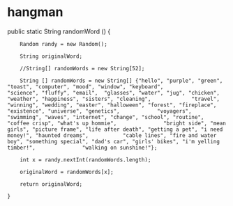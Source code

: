 # hangman

public static String randomWord ()
    {
       
        Random randy = new Random();
        
        String originalWord;

        //String[] randomWords = new String[52];
 
        String [] randomWords = new String[] {"hello", "purple", "green", "toast", "computer", "mood", "window", "keyboard",            "science", "fluffy", "email",  "glasses", "water", "jug", "chicken", "weather", "happiness", "sisters", "cleaning",             "travel", "winning", "wedding", "easter", "halloween", "forest", "fireplace", "existence", "universe", "genetics",            "voyagers", "swimming", "waves", "internet", "change", "school", "routine", "coffee crisp", "what's up hommie",               "bright side", "mean girls", "picture frame", "life after death", "getting a pet", "i need money!", "haunted dreams",           "cable lines", "fire and water boy", "something special", "dad's car", "girls' bikes", "i'm yelling timber!",               "walking on sunshine!"};
        
        int x = randy.nextInt(randomWords.length);
        
        originalWord = randomWords[x];
        
        return originalWord;
        
    }
